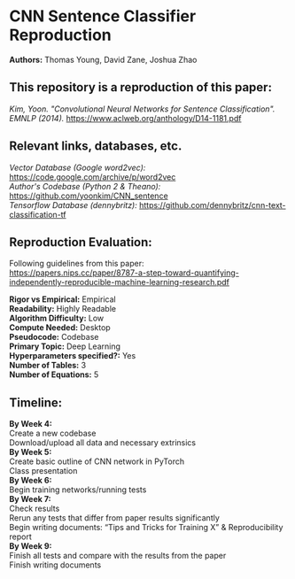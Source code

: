 # CNN Sentence Classifier Reproduction
**Authors:** Thomas Young, David Zane, Joshua Zhao

## This repository is a reproduction of this paper:
*Kim, Yoon. "Convolutional Neural Networks for Sentence Classification". EMNLP (2014).*
https://www.aclweb.org/anthology/D14-1181.pdf

## Relevant links, databases, etc.
*Vector Database (Google word2vec):* https://code.google.com/archive/p/word2vec \
*Author's Codebase (Python 2 & Theano):* https://github.com/yoonkim/CNN_sentence \
*Tensorflow Database (dennybritz):* https://github.com/dennybritz/cnn-text-classification-tf

## Reproduction Evaluation:
Following guidelines from this paper: \
https://papers.nips.cc/paper/8787-a-step-toward-quantifying-independently-reproducible-machine-learning-research.pdf 


**Rigor vs Empirical:** Empirical \
**Readability:** Highly Readable \
**Algorithm Difficulty:** Low \
**Compute Needed:** Desktop \
**Pseudocode:** Codebase \
**Primary Topic:** Deep Learning \
**Hyperparameters specified?:** Yes \
**Number of Tables:** 3 \
**Number of Equations:** 5 



## Timeline:
**By Week 4:**\
Create a new codebase\
Download/upload all data and necessary extrinsics\
**By Week 5:**\
Create basic outline of CNN network in PyTorch\
Class presentation\
**By Week 6:** \
Begin training networks/running tests \
**By Week 7:** \
Check results\
Rerun any tests that differ from paper results significantly\
Begin writing documents: “Tips and Tricks for Training X” & Reproducibility report\
**By Week 9:** \
Finish all tests and compare with the results from the paper\
Finish writing documents
